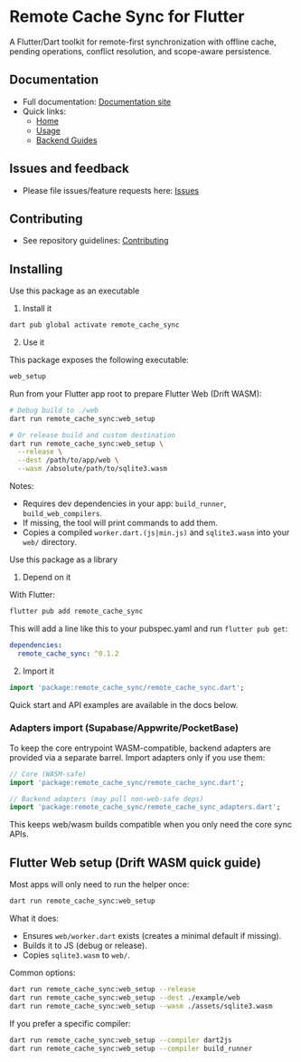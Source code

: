 # Remote Cache Sync for Flutter

A Flutter/Dart toolkit for remote-first synchronization with offline cache, pending operations, conflict resolution, and scope-aware persistence.


## Documentation
- Full documentation: [Documentation site][docs-site]
- Quick links:
  - [Home][docs-home]
  - [Usage][docs-usage]
  - [Backend Guides][docs-guides]

## Issues and feedback
- Please file issues/feature requests here: [Issues](https://github.com/topmoveright/remote_cache_sync/issues)

## Contributing
- See repository guidelines: [Contributing](https://github.com/topmoveright/remote_cache_sync)

[docs-site]: https://topmoveright.github.io/remote_cache_sync/
[docs-home]: https://topmoveright.github.io/remote_cache_sync/#/
[docs-usage]: https://topmoveright.github.io/remote_cache_sync/#/usage/interfaces
[docs-guides]: https://topmoveright.github.io/remote_cache_sync/#/backend_guides/

## Installing

Use this package as an executable

1) Install it

```bash
dart pub global activate remote_cache_sync
```

2) Use it

This package exposes the following executable:

```bash
web_setup
```

Run from your Flutter app root to prepare Flutter Web (Drift WASM):

```bash
# Debug build to ./web
dart run remote_cache_sync:web_setup

# Or release build and custom destination
dart run remote_cache_sync:web_setup \
  --release \
  --dest /path/to/app/web \
  --wasm /absolute/path/to/sqlite3.wasm
```

Notes:
- Requires dev dependencies in your app: `build_runner`, `build_web_compilers`.
- If missing, the tool will print commands to add them.
- Copies a compiled `worker.dart.(js|min.js)` and `sqlite3.wasm` into your `web/` directory.

Use this package as a library

1) Depend on it

With Flutter:

```bash
flutter pub add remote_cache_sync
```

This will add a line like this to your pubspec.yaml and run `flutter pub get`:

```yaml
dependencies:
  remote_cache_sync: ^0.1.2
```

2) Import it

```dart
import 'package:remote_cache_sync/remote_cache_sync.dart';
```

Quick start and API examples are available in the docs below.

### Adapters import (Supabase/Appwrite/PocketBase)

To keep the core entrypoint WASM-compatible, backend adapters are provided via a separate barrel. Import adapters only if you use them:

```dart
// Core (WASM-safe)
import 'package:remote_cache_sync/remote_cache_sync.dart';

// Backend adapters (may pull non-web-safe deps)
import 'package:remote_cache_sync/remote_cache_sync_adapters.dart';
```

This keeps web/wasm builds compatible when you only need the core sync APIs.

## Flutter Web setup (Drift WASM quick guide)

Most apps will only need to run the helper once:

```bash
dart run remote_cache_sync:web_setup
```

What it does:
- Ensures `web/worker.dart` exists (creates a minimal default if missing).
- Builds it to JS (debug or release).
- Copies `sqlite3.wasm` to `web/`.

Common options:

```bash
dart run remote_cache_sync:web_setup --release
dart run remote_cache_sync:web_setup --dest ./example/web
dart run remote_cache_sync:web_setup --wasm ./assets/sqlite3.wasm
```

If you prefer a specific compiler:

```bash
dart run remote_cache_sync:web_setup --compiler dart2js
dart run remote_cache_sync:web_setup --compiler build_runner
```

